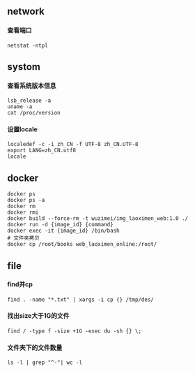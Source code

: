 ## network
#### 查看端口
```
netstat -ntpl
```

## systom
#### 查看系统版本信息
```
lsb_release -a
uname -a
cat /proc/version
```

#### 设置locale
```
localedef -c -i zh_CN -f UTF-8 zh_CN.UTF-8
export LANG=zh_CN.utf8
locale
```

## docker
```
docker ps
docker ps -a
docker rm
docker rmi
docker build --force-rm -t wuzimei/img_laoximen_web:1.0 ./
docker run -d {image_id} {command}
docker exec -it {image_id} /bin/bash
# 文件夹拷贝
docker cp /root/books web_laoximen_online:/root/
```

## file
#### find并cp
```
find . -name "*.txt" | xargs -i cp {} /tmp/des/
```

#### 找出size大于1G的文件
```
find / -type f -size +1G -exec du -sh {} \;
```

#### 文件夹下的文件数量
```
ls -l | grep "^-"| wc -l
```

